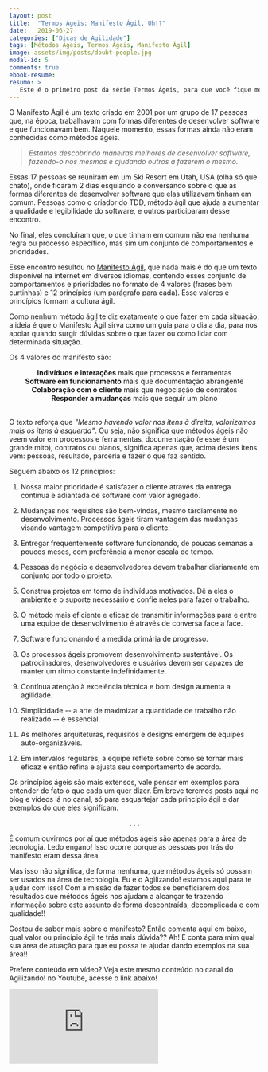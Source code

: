 ```yaml
---
layout: post
title:  "Termos Ágeis: Manifesto Ágil, Uh!?"
date:   2019-06-27
categories: ["Dicas de Agilidade"]
tags: [Métodos Ágeis, Termos Ágeis, Manifesto Ágil]
image: assets/img/posts/doubt-people.jpg
modal-id: 5
comments: true
ebook-resume:
resumo: >
   Este é o primeiro post da série Termos Ágeis, para que você fique menos perdido nas rodinhas de agilidade. Hoje eu vou te contar o que é o Manifesto Ágil, um termo muito usado e importante no mundo ágil.
---
```


O Manifesto Ágil é um texto criado em 2001 por um grupo de 17 pessoas que, na época, trabalhavam com formas diferentes de desenvolver software e que funcionavam bem. Naquele momento, essas formas ainda não eram conhecidas como métodos ágeis.

>_Estamos descobrindo maneiras melhores de desenvolver software, fazendo-o nós mesmos e ajudando outros a fazerem o mesmo._

Essas 17 pessoas se reuniram em um Ski Resort em Utah, USA (olha só que chato), onde ficaram 2 dias esquiando e conversando sobre o que as formas diferentes de desenvolver software que elas utilizavam tinham em comum. Pessoas como o criador do TDD, método ágil que ajuda a aumentar a qualidade e legibilidade do software, e outros participaram desse encontro.

No final, eles concluíram que, o que tinham em comum não era nenhuma regra ou processo específico, mas sim um conjunto de comportamentos e prioridades.

Esse encontro resultou no [Manifesto Ágil](http://agilemanifesto.org), que nada mais é do que um texto disponível na internet em diversos idiomas, contendo esses conjunto de comportamentos e prioridades no formato de 4 valores (frases bem curtinhas) e 12 princípios (um parágrafo para cada). Esse valores e princípios formam a cultura ágil.

Como nenhum método ágil te diz exatamente o que fazer em cada situação, a ideia é que o Manifesto Ágil sirva como um guia para o dia a dia, para nos apoiar quando surgir dúvidas sobre o que fazer ou como lidar com determinada situação.

Os 4 valores do manifesto são:

<center>
<b>Indivíduos e interações</b> mais que processos e ferramentas <br />
<b>Software em funcionamento</b> mais que documentação abrangente <br />
<b>Colaboração com o cliente</b> mais que negociação de contratos <br />
<b>Responder a mudanças</b> mais que seguir um plano <br />
</center>
<br />

O texto reforça que _"Mesmo havendo valor nos itens à direita, valorizamos mais os itens à esquerda"_. Ou seja, não significa que métodos ágeis não veem valor em processos e ferramentas, documentação (e esse é um grande mito), contratos ou planos, significa apenas que, acima destes itens vem: pessoas, resultado, parceria e fazer o que faz sentido.

Seguem abaixo os 12 princípios:

1. Nossa maior prioridade é satisfazer o cliente através da entrega contínua e adiantada de software com valor agregado.

2. Mudanças nos requisitos são bem-vindas, mesmo tardiamente no desenvolvimento. Processos ágeis tiram vantagem das mudanças visando vantagem competitiva para o cliente.

3. Entregar frequentemente software funcionando, de poucas semanas a poucos meses, com preferência à menor escala de tempo.

4. Pessoas de negócio e desenvolvedores devem trabalhar diariamente em conjunto por todo o projeto.

5. Construa projetos em torno de indivíduos motivados. Dê a eles o ambiente e o suporte necessário e confie neles para fazer o trabalho.

6. O método mais eficiente e eficaz de transmitir informações para e entre uma equipe de desenvolvimento é através de conversa face a face.

7. Software funcionando é a medida primária de progresso.

8. Os processos ágeis promovem desenvolvimento sustentável. Os patrocinadores, desenvolvedores e usuários devem ser capazes de manter um ritmo constante indefinidamente.

9. Contínua atenção à excelência técnica e bom design aumenta a agilidade.

10. Simplicidade -- a arte de maximizar a quantidade de trabalho não realizado -- é essencial.

11. As melhores arquiteturas, requisitos e designs emergem de equipes auto-organizáveis.

12. Em intervalos regulares, a equipe reflete sobre como se tornar mais eficaz e então refina e ajusta seu comportamento de acordo.


Os princípios ágeis são mais extensos, vale pensar em exemplos para entender de fato o que cada um quer dizer. Em breve teremos posts aqui no blog e vídeos lá no canal, só para esquartejar cada princípio ágil e dar exemplos do que eles significam.

<p><center>. . .</center></p>

É comum ouvirmos por aí que métodos ágeis são apenas para a área de tecnologia. Ledo engano! Isso ocorre porque as pessoas por trás do manifesto eram dessa área.

Mas isso não significa, de forma nenhuma, que métodos ágeis só possam ser usados na área de tecnologia. Eu e o Agilizando! estamos aqui para te ajudar com isso! Com a missão de fazer todos se beneficiarem dos resultados que métodos ágeis nos ajudam a alcançar te trazendo informação sobre este assunto de forma descontraída, decomplicada e com qualidade!!


Gostou de saber mais sobre o manifesto? Então comenta aqui em baixo, qual valor ou princípio ágil te trás mais dúvida?? Ah! E conta para mim qual sua área de atuação para que eu possa te ajudar dando exemplos na sua área!!


Prefere conteúdo em vídeo? Veja este mesmo conteúdo no canal do Agilizando! no Youtube, acesse o link abaixo!

<div class="row">
  <div class="col-md-2"></div>
  <div class="col-md-8">
      <div class="portfolio-item">
        <div class="video-container">
          <iframe src="https://www.youtube.com/embed/OhDAixrHNhw" frameborder="0" allow="accelerometer; autoplay; encrypted-media; gyroscope; picture-in-picture" allowfullscreen></iframe>
        </div>
      </div>
  </div>
  <div class="col-md-2"></div>
</div>